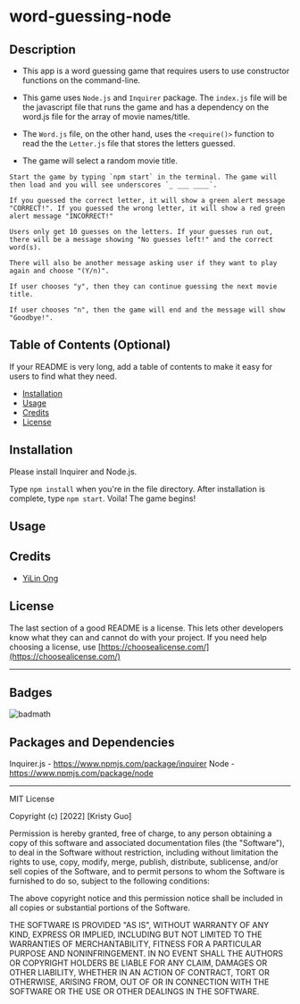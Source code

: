 # word-guessing-node


## Description 

* This app is a word guessing game that requires users to use constructor functions on the command-line.

* This game uses `Node.js` and `Inquirer` package. The `index.js` file will be the javascript file that runs the game and has a dependency on the word.js file for the array of movie names/title.

* The `Word.js` file, on the other hand, uses the `<require()>` function to read the the `Letter.js` file that stores the letters guessed.


* The game will select a random movie title.
```
Start the game by typing `npm start` in the terminal. The game will then load and you will see underscores `_ ___ ____`.

If you guessed the correct letter, it will show a green alert message "CORRECT!". If you guessed the wrong letter, it will show a red green alert message "INCORRECT!"

Users only get 10 guesses on the letters. If your guesses run out, there will be a message showing "No guesses left!" and the correct word(s).

There will also be another message asking user if they want to play again and choose "(Y/n)".

If user chooses "y", then they can continue guessing the next movie title.

If user chooses "n", then the game will end and the message will show "Goodbye!". 
```


## Table of Contents (Optional)

If your README is very long, add a table of contents to make it easy for users to find what they need.

* [Installation](#installation)
* [Usage](#usage)
* [Credits](#credits)
* [License](#license)


## Installation

Please install Inquirer and Node.js.

Type `npm install` when you're in the file directory.
After installation is complete, type `npm start`. 
Voila! The game begins! 

## Usage 




## Credits

* <a href="https://github.com/chaunnybby7">YiLin Ong</a> 

## License

The last section of a good README is a license. This lets other developers know what they can and cannot do with your project. If you need help choosing a license, use [https://choosealicense.com/](https://choosealicense.com/)


---

## Badges

![badmath](https://img.shields.io/github/languages/top/nielsenjared/badmath)


## Packages and Dependencies

Inquirer.js - https://www.npmjs.com/package/inquirer
Node - https://www.npmjs.com/package/node



---

MIT License

Copyright (c) [2022] [Kristy Guo]

Permission is hereby granted, free of charge, to any person obtaining a copy
of this software and associated documentation files (the "Software"), to deal
in the Software without restriction, including without limitation the rights
to use, copy, modify, merge, publish, distribute, sublicense, and/or sell
copies of the Software, and to permit persons to whom the Software is
furnished to do so, subject to the following conditions:

The above copyright notice and this permission notice shall be included in all
copies or substantial portions of the Software.

THE SOFTWARE IS PROVIDED "AS IS", WITHOUT WARRANTY OF ANY KIND, EXPRESS OR
IMPLIED, INCLUDING BUT NOT LIMITED TO THE WARRANTIES OF MERCHANTABILITY,
FITNESS FOR A PARTICULAR PURPOSE AND NONINFRINGEMENT. IN NO EVENT SHALL THE
AUTHORS OR COPYRIGHT HOLDERS BE LIABLE FOR ANY CLAIM, DAMAGES OR OTHER
LIABILITY, WHETHER IN AN ACTION OF CONTRACT, TORT OR OTHERWISE, ARISING FROM,
OUT OF OR IN CONNECTION WITH THE SOFTWARE OR THE USE OR OTHER DEALINGS IN THE
SOFTWARE.